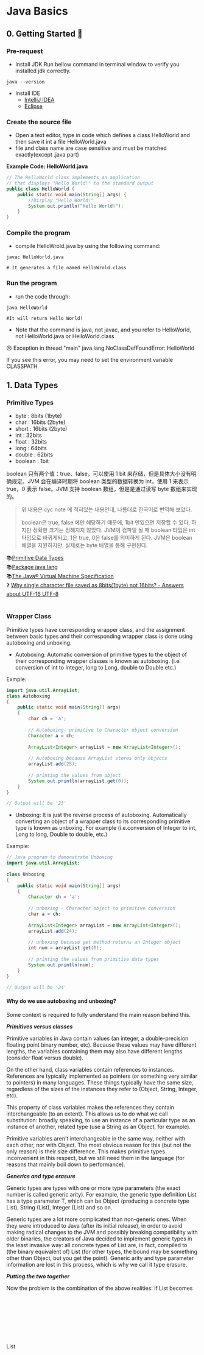 # Java Basics


## 0. Getting Started 🚀

### Pre-request

- Install JDK
Run bellow command in terminal window to verify you installed jdk correctly.
```shell
java --version
```
- Install IDE
  - [IntelliJ IDEA](https://www.jetbrains.com/idea/download/#section=mac)
  - [Eclipse](https://www.eclipse.org/downloads/)


### Create the source file
- Open a text editor, type in code which defines a class HelloWorld and then save it int a file HelloWorld.java
- file and class name are case sensitive and must be matched exactly(except .java part)

**Example Code: HelloWorld.java**
```java
// The HelloWorld class implements an application
// that displays "Hello World!" to the standard output
public class HelloWorld {
	public static void main(String[] args) {
		//Display "Hello World!"
		System.out.println("Hello World!");
	}
}
```
### Compile the program
- compile HelloWrold.java by using the following command:
```shell
javac HelloWorld.java

# It generates a file named HelloWrold.class
```

### Run the program
- run the code through:
```shell
java HelloWorld

#It will return Hello World!
```
- Note that the command is java, not javac, and you refer to HelloWorld, not HelloWorld.java or HelloWorld.class

😢 Exception in thread "main" java.lang.NoClassDefFoundError: HelloWorld

If you see this error, you may need to set the environment variable CLASSPATH








## 1. Data Types

### Primitive Types
- byte : 8bits (1byte)
- char : 16bits (2byte)
- short : 16bits (2byte)
- int : 32bits
- float : 32bits
- long : 64bits
- double : 62bits
- boolean : 1bit

boolean 只有两个值：true、false，可以使用 1 bit 来存储，但是具体大小没有明确规定。JVM 会在编译时期将 boolean 类型的数据转换为 int，使用 1 来表示 true，0 表示 false。JVM 支持 boolean 数组，但是是通过读写 byte 数组来实现的。

> 위 내용은 cyc note 에 적혀있는 내용인데, 나름대로 한국어로 번역해 보았다.
>
> boolean은 true, false 에만 해당하기 때문에, 1bit 만있으면 저장할 수 있다, 하지만 정확한 크기는 정해지지 않았다.
> JVM이 컴파일 될 때 boolean 타입은 int 타입으로 바뀌게되고, 1은 true, 0은 false를 의미하게 된다. JVM은 boolean 배열을 지원하지만, 실제로는 byte 배열을 통해 구현된다.



 📚[Primitive Data Types](https://docs.oracle.com/javase/tutorial/java/nutsandbolts/datatypes.html)  
 📚[Package java.lang](https://docs.oracle.com/javase/9/docs/api/java/lang/package-use.html)  
 📚[The Java® Virtual
Machine Specification](https://docs.oracle.com/javase/specs/jvms/se8/jvms8.pdf)  
 ❓ [Why single character file saved as 8bits(1byte) not 16bits? - Answers about UTF-16 UTF-8](https://stackoverflow.com/questions/24095187/char-size-8-bit-or-16-bit)  
 <br>


### Wrapper Class


Primitive types have corresponding wrapper class, and the assignment between basic types and their corresponding wrapper class is done using autoboxing and unboxing. 

- Autoboxing: Automatic conversion of primitive types to the object of their corresponding wrapper classes is known as autoboxing. (i.e. conversion of int to Integer, long to Long, double to Double etc.)

Exmple:
```java
import java.util.ArrayList;
class Autoboxing
{
    public static void main(String[] args)
    {
        char ch = 'a';
  
        // Autoboxing- primitive to Character object conversion
        Character a = ch;
  
        ArrayList<Integer> arrayList = new ArrayList<Integer>();
  
        // Autoboxing because ArrayList stores only objects
        arrayList.add(25);
  
        // printing the values from object
        System.out.println(arrayList.get(0));
    }
}

// Output will be '25'
```

- Unboxing: It is just the reverse process of autoboxing. Automatically converting an object of a wrapper class to its corresponding primitive type is known as unboxing. For example (i.e.conversion of Integer to int, Long to long, Double to double, etc.)

Example:
```java
// Java program to demonstrate Unboxing
import java.util.ArrayList;
  
class Unboxing
{
    public static void main(String[] args)
    {
        Character ch = 'a';
  
        // unboxing - Character object to primitive conversion
        char a = ch;
  
        ArrayList<Integer> arrayList = new ArrayList<Integer>();
        arrayList.add(24);
  
        // unboxing because get method returns an Integer object
        int num = arrayList.get(0);
  
        // printing the values from primitive data types
        System.out.println(num);
    }
}

// Output will be '24'
```

#### Why do we use autoboxing and unboxing?

Some context is required to fully understand the main reason behind this.

***Primitives versus classes***  

Primitive variables in Java contain values (an integer, a double-precision floating point binary number, etc). Because these values may have different lengths, the variables containing them may also have different lengths (consider float versus double).

On the other hand, class variables contain references to instances. References are typically implemented as pointers (or something very similar to pointers) in many languages. These things typically have the same size, regardless of the sizes of the instances they refer to (Object, String, Integer, etc).

This property of class variables makes the references they contain interchangeable (to an extent). This allows us to do what we call substitution: broadly speaking, to use an instance of a particular type as an instance of another, related type (use a String as an Object, for example).

Primitive variables aren't interchangeable in the same way, neither with each other, nor with Object. The most obvious reason for this (but not the only reason) is their size difference. This makes primitive types inconvenient in this respect, but we still need them in the language (for reasons that mainly boil down to performance).

***Generics and type erasure***

Generic types are types with one or more type parameters (the exact number is called generic arity). For example, the generic type definition List<T> has a type parameter T, which can be Object (producing a concrete type List<Object>), String (List<String>), Integer (List<Integer>) and so on.

Generic types are a lot more complicated than non-generic ones. When they were introduced to Java (after its initial release), in order to avoid making radical changes to the JVM and possibly breaking compatibility with older binaries, the creators of Java decided to implement generic types in the least invasive way: all concrete types of List<T> are, in fact, compiled to (the binary equivalent of) List<Object> (for other types, the bound may be something other than Object, but you get the point). Generic arity and type parameter information are lost in this process, which is why we call it type erasure.


***Putting the two together***

Now the problem is the combination of the above realities: if List<T> becomes List<Object> in all cases, then T must always be a type that can be directly assigned to Object. Anything else can't be allowed. Since, as we said before, int, float and double aren't interchangeable with Object, there can't be a List<int>, List<float> or List<double> (unless a significantly more complicated implementation of generics existed in the JVM).

But Java offers types like Integer, Float and Double which wrap these primitives in class instances, making them effectively substitutable as Object, thus allowing generic types to indirectly work with the primitives as well (because you can have List<Integer>, List<Float>, List<Double> and so on).

The process of creating an Integer from an int, a Float from a float and so on, is called boxing. The reverse is called unboxing. Because having to box primitives every time you want to use them as Object is inconvenient, there are cases where the language does this automatically - that's called autoboxing.


📚[Autoboxing and Unboxing](https://docs.oracle.com/javase/tutorial/java/data/autoboxing.html)  
📚[StackOverFlow: Why java use autoboxing,unboxing?](https://stackoverflow.com/questions/27647407/why-do-we-use-autoboxing-and-unboxing-in-java#:~:text=Because%20having%20to%20box%20primitives,this%20automatically%20%2D%20that's%20called%20autoboxing.&text=As%20per%20your%20explanation%20we,...%20to%20implement%20generics.)  
📚[The Numbers Classes](https://docs.oracle.com/javase/tutorial/java/data/numberclasses.html)  
<br>  

### Buffer Pool
The difference between new Integer(123) and Integer.valueOf(123) is:
- `new Integer(123)` will create a new `Object` instacne for each call.
- `Integer.valueOf(123)` has the difference it caches Objects, so you may end up with the same `Object` if you call it more than once.

Example:
```java
Integer x = new Integer(123);
Integer y = new Integer(123);
System.out.println(x == y);    // false
Integer z = Integer.valueOf(123);
Integer k = Integer.valueOf(123);
System.out.println(z == k);   // true

```

## 2. String  

### Overview
String is declared as final, so it is not inheritable. (Wrapper classes such as Integer cannot be inherited either)
	
In Java 8, String internally uses char array to store data.
```java
public final class String
    implements java.io.Serializable, Comparable<String>, CharSequence {
    /** The value is used for character storage. */
    private final char value[];
}
	
```

After Java 9, implementations of the String class use byte arrays instead to store strings, and use a coder to identify which encoding is used.
```java
public final class String
    implements java.io.Serializable, Comparable<String>, CharSequence {
    /** The value is used for character storage. */
    private final byte[] value;

    /** The identifier of the encoding used to encode the bytes in {@code value}. */
    private final byte coder;
}
	
```

The value array is declared final, which means that after the value array is initialized, no other arrays can be referenced. And there is no method inside String to change the value array, so String is guaranteed to be immutable.

### Immutable

**1. Cahing Hashcode**

Since the hash value of String is often used, for example, String is used as the key of Hash Map. The immutable feature can make the hash value also immutable, so only required calculate one time. 



**2. Requirement of String Pool**

If a String object has already been created, a reference is taken from the String Pool. Using String Pool is only possible if String is immutable.



**3. Security**

String is often used as a parameter, and String immutability ensures that the parameter is immutable. For example, When String variable used as a network connection parameter, then in the process of network connection, If String is changed, and the part of changed String thinks that it is now connected to another host, but the actual situation is not like that.



**4. Thread Safe**

String immutability is inherently thread-safe and can be used safely across multiple threads.

[Program Creek : Why String is immutable in Java?](https://www.programcreek.com/2013/04/why-string-is-immutable-in-java/)



### String, StringBuffer and StringBuilder

### String Pool

### new String("abc")

📚 ![StackOverFlow: Differences between new Integer(123), Integer.valueOf(123) and just 123](https://stackoverflow.com/questions/9030817/differences-between-new-integer123-integer-valueof123-and-just-123)  
📚 ![javadoc](https://docs.oracle.com/javase/1.5.0/docs/api/java/lang/Integer.html#valueOf%28int%29)  


## n. Object-Oriented programming

### Procedural vs. Object-Oriented Programming 

- The unit in procedural programming is funciton, and unit in OOP is class.
- Procedural programming concentrates on creating function, while OOP starts from isloating the classes, and then look for the methods inside them.
- Procedural programming sperates the data of the program from the operations that manipulate the data, while OOP focus on both of them.


<img src="assets/OOPvsProcedural.png" alt="Procedural vs OOP" width="500"/>

### Concepts of Class and Object

- "Class" refers to a blueprint. It defines the variables and methods the object support.
- "Object" is an instance of a class. each object has a class which defines its data and behavior.

### Class Members

- A class can have three kinds of members:
  - **fields**: data variables which determine the status of the class or an object (e.g. )
  - **methos**: executable code of the class built from statemets. It allows us to manipulate/change the status of an object or access the value of the data member
  - **nested classes and nested interfaces** 

**Sample class**
```java
class Pencil {
  public String color = "red";
  public int length;
  public float diameter;
  
  pulbic static long nextID = 0;
  
  public void setColor (String newColor) {
  	color = newColor;  
  }
  
  public void getColor() {
  	return color;
  }

```
